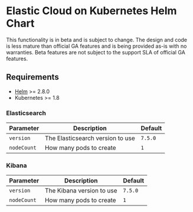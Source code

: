 # Elastic Cloud on Kubernetes Helm Chart

This functionality is in beta and is subject to change. The design and code is less mature than official GA features and is being provided as-is with no warranties. Beta features are not subject to the support SLA of official GA features.

## Requirements

* [Helm](https://helm.sh/) >= 2.8.0
* Kubernetes >= 1.8

### Elasticsearch

| Parameter                  | Description                                                                                                                                                                                                                                                                                                                | Default                                                                                                                   |
| -------------------------- | -------------------------------------------------------------------------------------------------------------------------------------------------------------------------------------------------------------------------------------------------------------------------------------------------------------------------- | ------------------------------------------------------------------------------------------------------------------------- |
| `version`              | The Elasticsearch version to use | `7.5.0` |
| `nodeCount`            | How many pods to create          | `1`     |

### Kibana

| Parameter                  | Description                                                                                                                                                                                                                                                                                                                | Default                                                                                                                   |
| -------------------------- | -------------------------------------------------------------------------------------------------------------------------------------------------------------------------------------------------------------------------------------------------------------------------------------------------------------------------- | ------------------------------------------------------------------------------------------------------------------------- |
| `version`              | The Kibana version to use | `7.5.0` |
| `nodeCount`            | How many pods to create          | `1`     |
